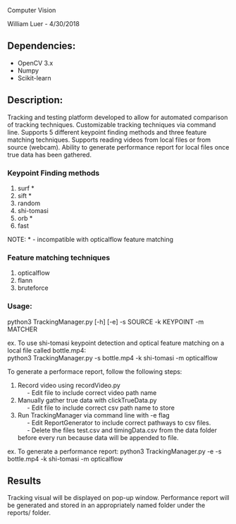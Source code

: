 Computer Vision

William Luer - 4/30/2018

## Dependencies:
   - OpenCV 3.x
   - Numpy
   - Scikit-learn


## Description:
Tracking and testing platform developed to allow for automated comparison of tracking techniques.
Customizable tracking techniques via command line. Supports 5 different keypoint finding methods and three feature matching techniques. Supports reading videos from local files or from source (webcam). Ability to generate performance report for local files once true data has been gathered.

### Keypoint Finding methods
1. surf *
2. sift *
3. random
4. shi-tomasi
5. orb *
6. fast

 NOTE: * - incompatible with opticalflow feature matching


### Feature matching techniques
1. opticalflow
2. flann
3. bruteforce


### Usage:
python3 TrackingManager.py [-h] [-e] -s SOURCE -k KEYPOINT -m MATCHER

ex. To use shi-tomasi keypoint detection and optical feature matching on a local file called bottle.mp4: <br>
python3 TrackingManager.py -s bottle.mp4 -k shi-tomasi -m opticalflow

To generate a performace report, follow the following steps:
1. Record video using recordVideo.py <br>
&emsp;&ensp;- Edit file to include correct video path name<br>
2. Manually gather true data with clickTrueData.py<br>
&emsp;&ensp;- Edit file to include correct csv path name to store<br>
3. Run TrackingManager via command line with -e flag<br>
&emsp;&ensp;- Edit ReportGenerator to include correct pathways to csv files.<br>
&emsp;&ensp;- Delete the files test.csv and timingData.csv from the data folder before every run because data will be appended to file.

ex. To generate a performance report:
python3 TrackingManager.py -e -s bottle.mp4 -k shi-tomasi -m opticalflow


## Results
Tracking visual will be displayed on pop-up window.
Performance report will be generated and stored in an appropriately named folder under the reports/ folder.
